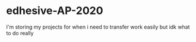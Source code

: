 # edhesive-AP-2020
I'm storing my projects for when i need to transfer work easily
but idk what to do really
